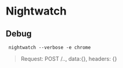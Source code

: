 # Nightwatch

## Debug

```shell
 nightwatch --verbose -e chrome
```
> Request: POST /.., data:{}, headers: {}